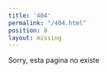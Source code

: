 ```yaml
---
title: '404'
permalink: "/404.html"
position: 8
layout: missing
---
```


Sorry, esta pagina no existe
